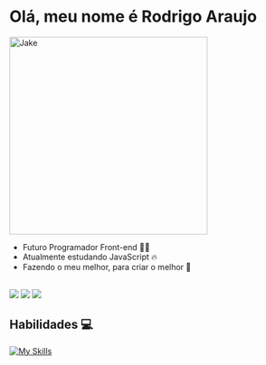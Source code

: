 <h1>Olá, meu nome é Rodrigo Araujo</h1>

<img style="width: 350px" alt="Jake" src="https://cdn.discordapp.com/attachments/747529331424755793/1197217030990991531/Jake.gif">

 <br />
 
 <div align="left">
   <ul>
      <li>Futuro Programador Front-end 👨‍💻</li>
      <li>Atualmente estudando JavaScript 🔥</li>
      <li>Fazendo o meu melhor, para criar o melhor 💪</li>
   </ul>
   
   <br />

<div> 
  <a href="https://instagram.com/rodrigond2" target="_blank"><img src="https://img.shields.io/badge/-Instagram-%23E4405F?style=for-the-badge&logo=instagram&logoColor=white" target="_blank"></a>
  <a href = "mailto:rodrigodev79@gmail.com"><img src="https://img.shields.io/badge/-Gmail-%23333?style=for-the-badge&logo=gmail&logoColor=white" target="_blank"></a>
  <a href="https://www.linkedin.com/in/rodrigo-araujo-8b1989291" target="_blank"><img src="https://img.shields.io/badge/-LinkedIn-%230077B5?style=for-the-badge&logo=linkedin&logoColor=white" target="_blank">    </a> 
  
</div>

   
   <h2 align="left">Habilidades 💻</h2>
   
   [![My Skills](https://skillicons.dev/icons?i=html,css,js,git,linux)](https://skillicons.dev)

</div>
